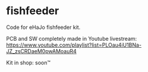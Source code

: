 # fishfeeder

Code for eHaJo fishfeeder kit.

PCB and SW completely made in Youtube livestream:
https://www.youtube.com/playlist?list=PLOau4iU1BNa-JZ_zsCRDaeM0pwAMoauR4

Kit in shop:	soon™
